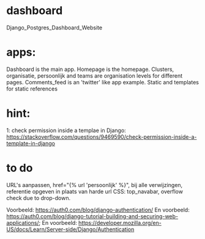 # dashboard
Django_Postgres_Dashboard_Website

# apps:
Dashboard is the main app.
Homepage is the homepage.
Clusters, organisatie, persoonlijk and teams are organisation levels for different pages.
Comments_feed is an 'twitter' like app example.
Static and templates for static references

# hint:
1: check permission inside a templae in Django: https://stackoverflow.com/questions/9469590/check-permission-inside-a-template-in-django

# to do
URL's aanpassen, href="{% url 'persoonlijk' %}", bij alle verwijzingen, referentie opgeven in plaats van harde url
CSS: top_navabar, overflow check due to drop-down. 

Voorbeeld: https://auth0.com/blog/django-authentication/
En voorbeeld: https://auth0.com/blog/django-tutorial-building-and-securing-web-applications/;
En voorbeeld: https://developer.mozilla.org/en-US/docs/Learn/Server-side/Django/Authentication
